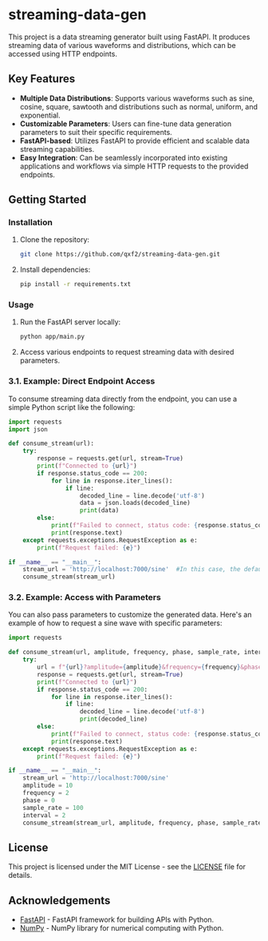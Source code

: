 # streaming-data-gen
This project is a data streaming generator built using FastAPI. It produces streaming data of various waveforms and distributions, which can be accessed using HTTP endpoints.  

## Key Features
- **Multiple Data Distributions**: Supports various waveforms such as sine, cosine, square, sawtooth and distributions such as normal, uniform, and exponential.
- **Customizable Parameters**: Users can fine-tune data generation parameters to suit their specific requirements.
- **FastAPI-based**: Utilizes FastAPI to provide efficient and scalable data streaming capabilities.
- **Easy Integration**: Can be seamlessly incorporated into existing applications and workflows via simple HTTP requests to the provided endpoints.

## Getting Started

### Installation

1. Clone the repository:

   ```bash
   git clone https://github.com/qxf2/streaming-data-gen.git
   ```

2. Install dependencies:

   ```bash
   pip install -r requirements.txt
   ```

### Usage

1. Run the FastAPI server locally:

   ```bash
   python app/main.py
   ```

2. Access various endpoints to request streaming data with desired parameters.

### 3.1. Example: Direct Endpoint Access
To consume streaming data directly from the endpoint, you can use a simple Python script like the following: 

```python
import requests
import json

def consume_stream(url):
    try:
        response = requests.get(url, stream=True)
        print(f"Connected to {url}")
        if response.status_code == 200:
            for line in response.iter_lines():
                if line:
                    decoded_line = line.decode('utf-8')
                    data = json.loads(decoded_line)
                    print(data)
        else:
            print(f"Failed to connect, status code: {response.status_code}")
            print(response.text)
    except requests.exceptions.RequestException as e:
        print(f"Request failed: {e}")

if __name__ == "__main__":
    stream_url = 'http://localhost:7000/sine'  #In this case, the default values for the parameters will be used
    consume_stream(stream_url)
```

### 3.2. Example: Access with Parameters
You can also pass parameters to customize the generated data. Here's an example of how to request a sine wave with specific parameters:

```python
import requests

def consume_stream(url, amplitude, frequency, phase, sample_rate, interval):
    try:
        url = f"{url}?amplitude={amplitude}&frequency={frequency}&phase={phase}&sample_rate={sample_rate}&interval={interval}"
        response = requests.get(url, stream=True)
        print(f"Connected to {url}")       
        if response.status_code == 200:
            for line in response.iter_lines():
                if line:
                    decoded_line = line.decode('utf-8')
                    print(decoded_line)
        else:
            print(f"Failed to connect, status code: {response.status_code}")
            print(response.text)
    except requests.exceptions.RequestException as e:
        print(f"Request failed: {e}")

if __name__ == "__main__":
    stream_url = 'http://localhost:7000/sine'
    amplitude = 10
    frequency = 2
    phase = 0 
    sample_rate = 100
    interval = 2
    consume_stream(stream_url, amplitude, frequency, phase, sample_rate, interval)
```


## License

This project is licensed under the MIT License - see the [LICENSE](LICENSE) file for details.

## Acknowledgements

- [FastAPI](https://fastapi.tiangolo.com/) - FastAPI framework for building APIs with Python.
- [NumPy](https://numpy.org/) - NumPy library for numerical computing with Python.
